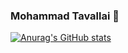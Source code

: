 ### Mohammad Tavallai 👋


[![Anurag's GitHub stats](https://github-readme-stats.vercel.app/api?username=MamadTvl)](https://github.com/anuraghazra/github-readme-stats)
